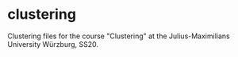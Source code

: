 # clustering
Clustering files for the course "Clustering" at the Julius-Maximilians University Würzburg, SS20.
